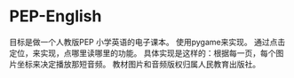# PEP-English
目标是做一个人教版PEP 小学英语的电子课本。
使用pygame来实现。
通过点击定位，来实现，点哪里读哪里的功能。
具体实现是这样的：根据每一页，每个图片坐标来决定播放那短音频。
教材图片和音频版权归属人民教育出版社。
